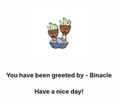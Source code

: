 <p align="center">
            <img src="https://raw.githubusercontent.com/PokeAPI/sprites/master/sprites/pokemon/688.png" width="150" height="150">
          </p>
          <h3 align="center">You have been greeted by - <b>Binacle</b></h3>
          <h3 align="center">Have a nice day!</h3>
        